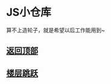 # JS小仓库

算不上造轮子，就是希望以后工作能用到~

## [返回顶部](https://github.com/ReZhangxin/ES6/blob/master/JS%E5%B0%8F%E4%BB%93%E5%BA%93/02%E8%BF%94%E5%9B%9E%E9%A1%B6%E9%83%A8/%E8%BF%94%E5%9B%9E%E9%A1%B6%E9%83%A8.html)

## [楼层跳跃](https://github.com/ReZhangxin/ES6/tree/master/JS%E5%B0%8F%E4%BB%93%E5%BA%93/03%E6%A5%BC%E5%B1%82%E8%B7%B3%E8%B7%83)
